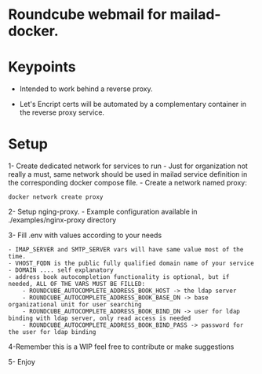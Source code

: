 # Roundcube webmail for mailad-docker.

# Keypoints

- Intended to work behind a reverse proxy.

- Let's Encript certs will be automated by a complementary container in the reverse proxy service.

# Setup

1- Create dedicated network for services to run
    - Just for organization not really a must, same network should be used in mailad service definition in the corresponding docker compose file.
    - Create a network named proxy:
    
    
    docker network create proxy
    

2- Setup nging-proxy.
    - Example configuration available in ./examples/nginx-proxy directory

3- Fill .env with values according to your needs

    - IMAP_SERVER and SMTP_SERVER vars will have same value most of the time.
    - VHOST_FQDN is the public fully qualified domain name of your service
    - DOMAIN .... self explanatory
    - address book autocompletion functionality is optional, but if needed, ALL OF THE VARS MUST BE FILLED:
        - ROUNDCUBE_AUTOCOMPLETE_ADDRESS_BOOK_HOST -> the ldap server
        - ROUNDCUBE_AUTOCOMPLETE_ADDRESS_BOOK_BASE_DN -> base organizational unit for user searching
        - ROUNDCUBE_AUTOCOMPLETE_ADDRESS_BOOK_BIND_DN -> user for ldap binding with ldap server, only read access is needed
        - ROUNDCUBE_AUTOCOMPLETE_ADDRESS_BOOK_BIND_PASS -> password for the user for ldap binding 

4-Remember this is a WIP feel free to contribute or make suggestions

5- Enjoy

